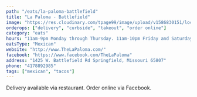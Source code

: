 ```yaml
---
path: "/eats/la-paloma-battlefield"
title: "La Paloma - Battlefield"
image: "https://res.cloudinary.com/tpage99/image/upload/v1586830151/local417eats/local417eatslogo.png"
orderops: ["delivery", "curbside", "takeout", "order online"]
category: "eats"
hours: "11am-9pm Monday through Thursday. 11am-10pm Friday and Saturday. 11am-8:30pm Sunday"
eatsType: "Mexican"
website: "http://www.TheLaPaloma.com/"
facebook: "https://www.facebook.com/TheLaPaloma"
address: "1425 W. Battlefield Rd Springfield, Missouri 65807"
phone: "4178892985"
tags: ["mexican", "tacos"]
---
```


Delivery available via restaurant. Order online via Facebook.
